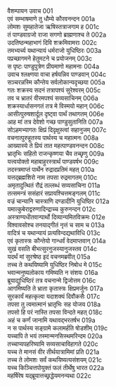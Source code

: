 वैशम्पायन उवाच	001  
एवं सम्भाषमाणे तु धौम्ये कौरवनन्दन	001a  
लोमशः सुमहातेजा ऋषिस्तत्राजगाम ह	001c  
तं पाण्डवाग्रजो राजा सगणो ब्राह्मणाश्च ते	002a  
उदतिष्ठन्महाभागं दिवि शक्रमिवामराः	002c  
तमभ्यर्च्य यथान्यायं धर्मराजो युधिष्ठिरः	003a  
पप्रच्छागमने हेतुमटने च प्रयोजनम्	003c  
स पृष्टः पाण्डुपुत्रेण प्रीयमाणो महामनाः	004a  
उवाच श्लक्ष्णया वाचा हर्षयन्निव पाण्डवान्	004c  
सञ्चरन्नस्मि कौन्तेय सर्वलोकान्यदृच्छया	005a  
गतः शक्रस्य सदनं तत्रापश्यं सुरेश्वरम्	005c  
तव च भ्रातरं वीरमपश्यं सव्यसाचिनम्	006a  
शक्रस्यार्धासनगतं तत्र मे विस्मयो महान्	006c  
आसीत्पुरुषशार्दूल दृष्ट्वा पार्थं तथागतम्	006e  
आह मां तत्र देवेशो गच्छ पाण्डुसुतानिति	007a  
सोऽहमभ्यागतः क्षिप्रं दिदृक्षुस्त्वां सहानुजम्	007c  
वचनात्पुरुहूतस्य पार्थस्य च महात्मनः	008a  
आख्यास्ये ते प्रियं तात महत्पाण्डवनन्दन	008c  
भ्रातृभिः सहितो राजन्कृष्णया चैव तच्छृणु	009a  
यत्त्वयोक्तो महाबाहुरस्त्रार्थं पाण्डवर्षभ	009c  
तदस्त्रमाप्तं पार्थेन रुद्रादप्रतिमं महत्	010a  
यत्तद्ब्रह्मशिरो नाम तपसा रुद्रमागतम्	010c  
अमृतादुत्थितं रौद्रं तल्लब्धं सव्यसाचिना	011a  
तत्समन्त्रं ससंहारं सप्रायश्चित्तमङ्गलम्	011c  
वज्रं चान्यानि चास्त्राणि दण्डादीनि युधिष्ठिर	012a  
यमात्कुबेराद्वरुणादिन्द्राच्च कुरुनन्दन	012c  
अस्त्राण्यधीतवान्पार्थो दिव्यान्यमितविक्रमः	012e  
विश्वावसोश्च तनयाद्गीतं नृत्तं च साम च	013a  
वादित्रं च यथान्यायं प्रत्यविन्दद्यथाविधि	013c  
एवं कृतास्त्रः कौन्तेयो गान्धर्वं वेदमाप्तवान्	014a  
सुखं वसति बीभत्सुरनुजस्यानुजस्तव	014c  
यदर्थं मां सुरश्रेष्ठ इदं वचनमब्रवीत्	015a  
तच्च ते कथयिष्यामि युधिष्ठिर निबोध मे	015c  
भवान्मनुष्यलोकाय गमिष्यति न संशयः	016a  
ब्रूयाद्युधिष्ठिरं तत्र वचनान्मे द्विजोत्तम	016c  
आगमिष्यति ते भ्राता कृतास्त्रः क्षिप्रमर्जुनः	017a  
सुरकार्यं महत्कृत्वा यदाशक्यं दिवौकसैः	017c  
तपसा तु त्वमात्मानं भ्रातृभिः सह योजय	018a  
तपसो हि परं नास्ति तपसा विन्दते महत्	018c  
अहं च कर्णं जानामि यथावद्भरतर्षभ	019a  
न स पार्थस्य सङ्ग्रामे कलामर्हति षोडशीम्	019c  
यच्चापि ते भयं तस्मान्मनसिस्थमरिन्दम	020a  
तच्चाप्यपहरिष्यामि सव्यसाचाविहागते	020c  
यच्च ते मानसं वीर तीर्थयात्रामिमां प्रति	021a  
तच्च ते लोमशः सर्वं कथयिष्यत्यसंशयम्	021c  
यच्च किञ्चित्तपोयुक्तं फलं तीर्थेषु भारत	022a  
महर्षिरेष यद्ब्रूयात्तच्छ्रद्धेयमनन्यथा	022c  
